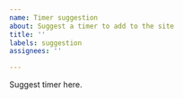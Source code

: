 ```yaml
---
name: Timer suggestion
about: Suggest a timer to add to the site
title: ''
labels: suggestion
assignees: ''

---
```


Suggest timer here.
